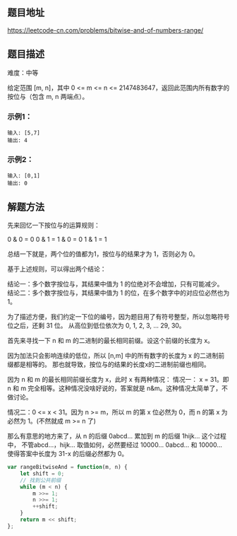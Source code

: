 ## 题目地址

https://leetcode-cn.com/problems/bitwise-and-of-numbers-range/

## 题目描述

难度：中等

给定范围 [m, n]，其中 0 <= m <= n <= 2147483647，返回此范围内所有数字的按位与（包含 m, n 两端点）。

### 示例1：

```
输入: [5,7]
输出: 4
```

### 示例2：

```
输入: [0,1]
输出: 0
```

## 解题方法

先来回忆一下按位与的运算规则：

0 & 0 = 0
0 & 1 = 1 & 0 = 0
1 & 1 = 1

总结一下就是，两个位的值都为1，按位与的结果才为 1，否则必为 0。

基于上述规则，可以得出两个结论：

结论一：多个数字按位与，其结果中值为 1 的位绝对不会增加，只有可能减少。
结论二：多个数字按位与，其结果中值为 1 的位，在多个数字中的对应位必然也为 1。

为了描述方便，我们约定一下位的编号，因为题目用了有符号整型，所以忽略符号位之后，还剩 31 位。
从高位到低位依次为 0, 1, 2, 3, ... 29, 30。

首先来寻找一下 n 和 m 的二进制的最长相同前缀。设这个前缀的长度为 x。

因为加法只会影响连续的低位，所以 [n,m] 中的所有数字的长度为 x 的二进制前缀都是相等的。
那也就导致，按位与的结果的长度x的二进制前缀也相同。

因为 n 和 m 的最长相同前缀长度为 x，此时 x 有两种情况：
情况一： x = 31。即 n 和 m 完全相等。这种情况没啥好说的，答案就是 n&m。这种情况太简单了，不做讨论。

情况二：0 <= x < 31。因为 n >= m，所以 m 的第 x 位必然为 0，而 n 的第 x 为必然为 1。(不然就成 m >= n 了)

那么有意思的地方来了，从 n 的后缀 0abcd... 累加到 m 的后缀 1hijk... 这个过程中，
不管abcd...，hijk... 取值如何，必然要经过 10000...
0abcd... 和 10000... 使得答案中长度为 31-x 的后缀必然都为 0。

```js
var rangeBitwiseAnd = function(m, n) {
    let shift = 0;
    // 找到公共前缀
    while (m < n) {
        m >>= 1;
        n >>= 1;
        ++shift;
    }
    return m << shift;
};
```
